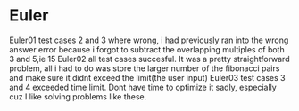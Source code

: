 # Euler
Euler01 test cases 2 and 3 where wrong, i had previously ran into the wrong answer error because i forgot to subtract the overlapping multiples of both 3 and 5,ie 15
Euler02 all test cases succesful. It was a pretty straightforward problem, all i had to do was store the larger number of the fibonacci pairs and make sure it didnt exceed the limit(the user input)
Euler03 test cases 3 and 4 exceeded time limit. Dont have time to optimize it sadly, especially cuz I like solving problems like these.
